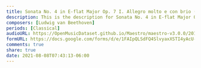 ```yaml
---
title: Sonata No. 4 in E-flat Major Op. 7 I. Allegro molto e con brio (4)
description: This is the description for Sonata No. 4 in E-flat Major Op. 7 I. Allegro molto e con brio by Ludwig van Beethoven
composers: [Ludwig van Beethoven]
periods: [Classical]
audioURL: https://OpenMusicDataset.github.io/Maestro/maestro-v3.0.0/2015/MIDI-Unprocessed_R1_D2-13-20_mid--AUDIO-from_mp3_17_R1_2015_wav--2.midi
formURL: https://docs.google.com/forms/d/e/1FAIpQLSdFQ4SlvyaxXSTI4yAcU-GXsObd0ZjvuCvBD5TXrQ87AlRIqQ/viewform
comments: true
share: true
date: 2021-08-08T07:43:13-06:00
---
```


